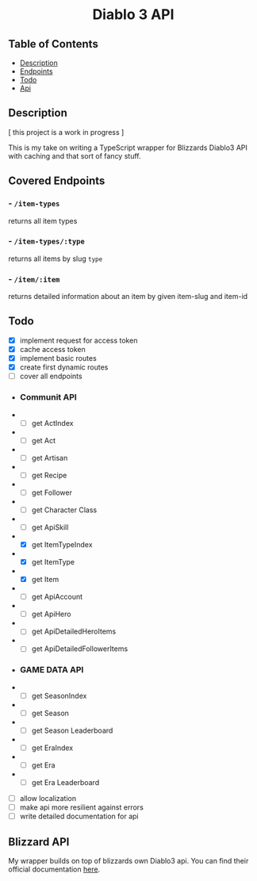 <div align=center>
  <h1>Diablo 3 API</h1>
</div>

## Table of Contents
- [ Description ](#description)
- [ Endpoints ](#endpoints)
- [ Todo ](#todo)
- [ Api ](#blizzard)

<a name="description"></a>

## Description
[ this project is a work in progress ]

This is my take on writing a TypeScript wrapper for Blizzards Diablo3 API with caching and that sort of fancy stuff.

<a name="endpoints"></a>

## Covered Endpoints

### - `/item-types`
returns all item types

### - `/item-types/:type`
returns all items by slug `type`

### - `/item/:item`
returns detailed information about an item by given item-slug and item-id

<a name="todo"></a>

## Todo
- [x] implement request for access token
- [x] cache access token
- [x] implement basic routes
- [x] create first dynamic routes
- [ ] cover all endpoints
- ### Communit API
- - [ ] get ActIndex
- - [ ] get Act
- - [ ] get Artisan
- - [ ] get Recipe
- - [ ] get Follower
- - [ ] get Character Class
- - [ ] get ApiSkill
- - [x] get ItemTypeIndex
- - [x] get ItemType
- - [x] get Item
- - [ ] get ApiAccount
- - [ ] get ApiHero
- - [ ] get ApiDetailedHeroItems
- - [ ] get ApiDetailedFollowerItems
- ### GAME DATA API
- - [ ] get SeasonIndex
- - [ ] get Season
- - [ ] get Season Leaderboard
- - [ ] get EraIndex
- - [ ] get Era 
- - [ ] get Era Leaderboard
- [ ] allow localization
- [ ] make api more resilient against errors
- [ ] write detailed documentation for api

<a name="blizzard"></a>

## Blizzard API
My wrapper builds on top of blizzards own Diablo3 api. You can find their official documentation [here](https://develop.battle.net/documentation/diablo-3/).
